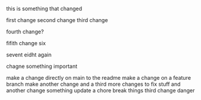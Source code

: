 this is something that changed

first change
second change
third change

fourth  change?

fifith change
six

sevent
eidht
again

chagne something important

make a change directly on main to the readme
make a change on a feature branch
make another change
and a third
more changes to fix stuff
and another
change something
update a chore
break things
third change
danger
